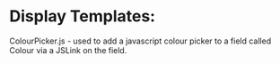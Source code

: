 # Display Templates:

ColourPicker.js - used to add a javascript colour picker to a field called Colour via a JSLink on the field.